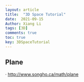 ```yaml
---
layout: article
title:  "3D Space Tutorial"
date:  2021-09-15 
Author: Xiang Li
tags: [3D]
comments: true
toc: true
key: 3DSpaceTutorial
---
```


## Plane
· http://www.songho.ca/math/plane
